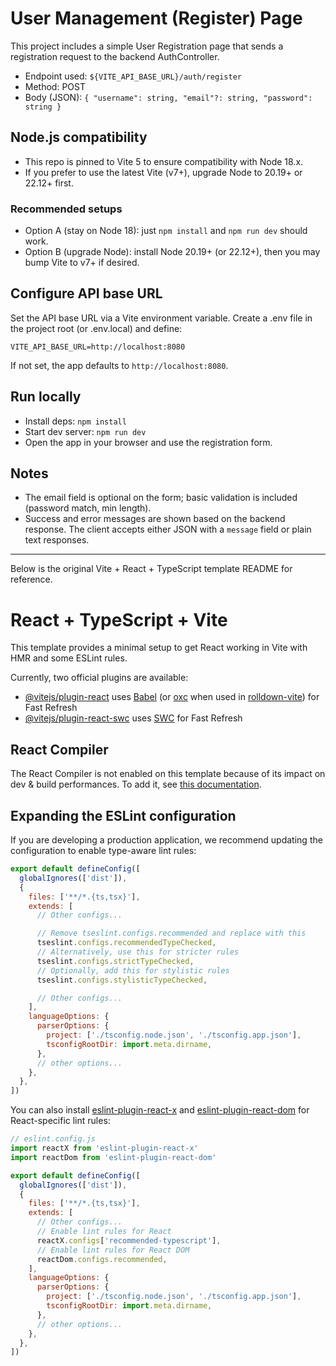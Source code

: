 # User Management (Register) Page

This project includes a simple User Registration page that sends a registration request to the backend AuthController.

- Endpoint used: `${VITE_API_BASE_URL}/auth/register`
- Method: POST
- Body (JSON): `{ "username": string, "email"?: string, "password": string }`

## Node.js compatibility

- This repo is pinned to Vite 5 to ensure compatibility with Node 18.x.
- If you prefer to use the latest Vite (v7+), upgrade Node to 20.19+ or 22.12+ first.

### Recommended setups

- Option A (stay on Node 18): just `npm install` and `npm run dev` should work.
- Option B (upgrade Node): install Node 20.19+ (or 22.12+), then you may bump Vite to v7+ if desired.

## Configure API base URL

Set the API base URL via a Vite environment variable. Create a .env file in the project root (or .env.local) and define:

```
VITE_API_BASE_URL=http://localhost:8080
```

If not set, the app defaults to `http://localhost:8080`.

## Run locally

- Install deps: `npm install`
- Start dev server: `npm run dev`
- Open the app in your browser and use the registration form.

## Notes

- The email field is optional on the form; basic validation is included (password match, min length).
- Success and error messages are shown based on the backend response. The client accepts either JSON with a `message` field or plain text responses.

---

Below is the original Vite + React + TypeScript template README for reference.

# React + TypeScript + Vite

This template provides a minimal setup to get React working in Vite with HMR and some ESLint rules.

Currently, two official plugins are available:

- [@vitejs/plugin-react](https://github.com/vitejs/vite-plugin-react/blob/main/packages/plugin-react) uses [Babel](https://babeljs.io/) (or [oxc](https://oxc.rs) when used in [rolldown-vite](https://vite.dev/guide/rolldown)) for Fast Refresh
- [@vitejs/plugin-react-swc](https://github.com/vitejs/vite-plugin-react/blob/main/packages/plugin-react-swc) uses [SWC](https://swc.rs/) for Fast Refresh

## React Compiler

The React Compiler is not enabled on this template because of its impact on dev & build performances. To add it, see [this documentation](https://react.dev/learn/react-compiler/installation).

## Expanding the ESLint configuration

If you are developing a production application, we recommend updating the configuration to enable type-aware lint rules:

```js
export default defineConfig([
  globalIgnores(['dist']),
  {
    files: ['**/*.{ts,tsx}'],
    extends: [
      // Other configs...

      // Remove tseslint.configs.recommended and replace with this
      tseslint.configs.recommendedTypeChecked,
      // Alternatively, use this for stricter rules
      tseslint.configs.strictTypeChecked,
      // Optionally, add this for stylistic rules
      tseslint.configs.stylisticTypeChecked,

      // Other configs...
    ],
    languageOptions: {
      parserOptions: {
        project: ['./tsconfig.node.json', './tsconfig.app.json'],
        tsconfigRootDir: import.meta.dirname,
      },
      // other options...
    },
  },
])
```

You can also install [eslint-plugin-react-x](https://github.com/Rel1cx/eslint-react/tree/main/packages/plugins/eslint-plugin-react-x) and [eslint-plugin-react-dom](https://github.com/Rel1cx/eslint-react/tree/main/packages/plugins/eslint-plugin-react-dom) for React-specific lint rules:

```js
// eslint.config.js
import reactX from 'eslint-plugin-react-x'
import reactDom from 'eslint-plugin-react-dom'

export default defineConfig([
  globalIgnores(['dist']),
  {
    files: ['**/*.{ts,tsx}'],
    extends: [
      // Other configs...
      // Enable lint rules for React
      reactX.configs['recommended-typescript'],
      // Enable lint rules for React DOM
      reactDom.configs.recommended,
    ],
    languageOptions: {
      parserOptions: {
        project: ['./tsconfig.node.json', './tsconfig.app.json'],
        tsconfigRootDir: import.meta.dirname,
      },
      // other options...
    },
  },
])
```
